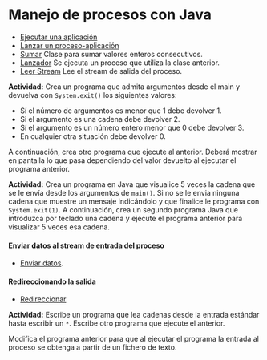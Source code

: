 # Manejo de procesos con Java

- [Ejecutar una aplicación](https://github.com/franlu/DAM-PSP/blob/master/creacion_procesos/ejecutarApp.java)
- [Lanzar un proceso-aplicación](https://github.com/franlu/DAM-PSP/blob/master/creacion_procesos/lanzadorProceso.java)
- [Sumar](https://github.com/franlu/DAM-PSP/blob/master/creacion_procesos/Sumador.java) Clase para sumar valores enteros consecutivos.
- [Lanzador](https://github.com/franlu/DAM-PSP/blob/master/creacion_procesos/Lanzador.java) Se ejecuta un proceso que utiliza la clase anterior.
- [Leer Stream](https://github.com/franlu/DAM-PSP/blob/master/creacion_procesos/LanzadorStreamSalida.java) Lee el stream de salida del proceso.

**Actividad:** Crea un programa que admita argumentos desde el main y devuelva con  ```System.exit()``` los siguientes valores:
- Sí el número de argumentos es menor que 1 debe devolver 1.
- Si el argumento es una cadena debe devolver 2.
- Sí el argumento es un número entero menor que 0 debe devolver 3.
- En cualquier otra situación debe devolver 0.
	
A continuación, crea otro programa que ejecute al anterior. Deberá mostrar en pantalla lo que pasa dependiendo del valor devuelto al ejecutar el programa anterior.	

**Actividad:** Crea un programa en Java que visualice 5 veces la cadena que se le envía desde los argumentos de ```main()```. Si no se le envia ninguna cadena que muestre un mensaje indicándolo y que finalice le programa con ```System.exit(1)```.
A continuación, crea un segundo programa Java que introduzca por teclado una cadena y ejecute el programa anterior para visualizar 5 veces esa cadena.

#### Enviar datos al stream de entrada del proceso

- [Enviar datos](https://github.com/franlu/DAM-PSP/blob/master/creacion_procesos/EnviarDatos.java).

#### Redireccionando la salida

- [Redireccionar](https://github.com/franlu/DAM-PSP/blob/master/creacion_procesos/RedireccionarSalida.java)

**Actividad:** Escribe un programa que lea cadenas desde la entrada estándar hasta escribir un ```*```. Escribe otro programa que ejecute el anterior.

Modifica el programa anterior para que al ejecutar el programa la entrada al proceso se obtenga a partir de un fichero de texto.